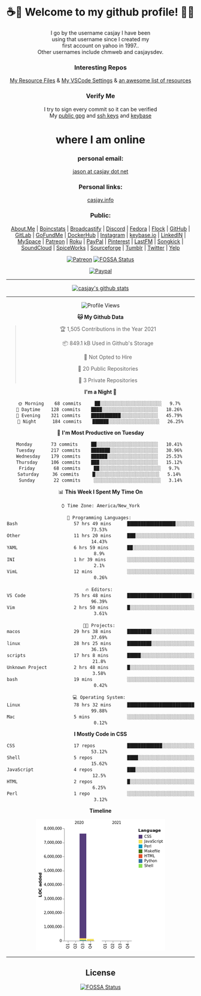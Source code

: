 <div align="center">  
  
# <strong> ☕👋 Welcome to my github profile! 👋🚀 </strong>  
  
I go by the username casjay I have been  
using that username since I created my  
first account on yahoo in 1997..  
Other usernames include chmweb and casjaysdev.  
  
### <strong> Interesting Repos </strong>  
[My Resource Files](https://github.com/casjay/resources) & 
[My VSCode Settings](https://github.com/casjay/vs-code) & 
[an awesome list of resources](https://github.com/casjay/awesome)
  
### <strong> Verify Me </strong>
I try to sign every commit so it can be verified  
My [public gpg](https://github.com/casjay/public/raw/master/jason.asc) and 
[ssh keys](https://github.com/casjay/public/raw/master/ssh_id.pub) and 
[keybase](https://keybase.io/casjay)  
  
# <strong> where I am online </strong>  
  
### <strong> personal email: </strong>  
[jason at casjay dot net](mailto:jason@casjay.net)  

### <strong> Personal links: </strong>  
[casjay.info](http://casjay.info)  
  
### <strong> Public: </strong>  
[About.Me](https://about.me/casjay) | 
[Boincstats](https://boincstats.com/en/page/profile/user/34665/) | 
[Broadcastify](http://www.radioreference.com/apps/user/?uid=184850) | 
[Discord](https://discord.gg/z2wS84v) | 
[Fedora](https://copr.fedorainfracloud.org/coprs/casjay) | 
[Flock](http://casjay.flock.com) | 
[GitHub](http://github.com/casjay) | 
[GitLab](http://gitlab.com/casjay) | 
[GoFundMe](https://www.gofundme.com/casjay) | 
[DockerHub](https://hub.docker.com/r/casjay/) | 
[Instagram](https://www.instagram.com/casjay/) | 
[keybase.io](http://keybase.io/casjay) | 
[LinkedIN](http://linkedin.com/in/casjay) | 
[MySpace](https://myspace.com/casjay) | 
[Patreon](https://www.patreon.com/casjay) | 
[Roku](https://my.roku.com/add/casjaysdev) | 
[PayPal](https://paypal.me/casjaysdev) | 
[Pinterest](https://www.pinterest.com/casjaysdev) | 
[LastFM](https://www.last.fm/user/Casjay) | 
[Songkick](https://www.songkick.com/users/casjay) | 
[SoundCloud](https://soundcloud.com/casjay) | 
[SpiceWorks](https://community.spiceworks.com/people/casjay) | 
[Sourceforge](https://sourceforge.net/u/chmweb/profile/) | 
[Tumblr](https://casjay.tumblr.com) | 
[Twitter](https://twitter.com/casjay) | 
[Yelp](https://www.yelp.com/user_details?userid=vSxaZZdqte5WhkOlsPqReQ)  
  
[![Patreon](https://img.shields.io/badge/patreon-donate-orange.svg)](https://www.patreon.com/casjay) [![FOSSA Status](https://app.fossa.com/api/projects/git%2Bgithub.com%2Fcasjay%2Fcasjay.svg?type=shield)](https://app.fossa.com/projects/git%2Bgithub.com%2Fcasjay%2Fcasjay?ref=badge_shield)

[![Paypal](https://img.shields.io/badge/Donate-PayPal-green.svg)](https://www.paypal.me/casjaysdev)  
  
---
[![casjay's github stats](https://gh-readme-stats.casjay.now.sh/api/?theme=dracula&username=casjay&show_icons=true)](https://github.com/casjay)  
  
---
<!--START_SECTION:waka-->
![Profile Views](http://img.shields.io/badge/Profile%20Views-58-blue)

**🐱 My Github Data** 

> 🏆 1,505 Contributions in the Year 2021
 > 
> 📦 849.1 kB Used in Github's Storage 
 > 
> 🚫 Not Opted to Hire
 > 
> 📜 20 Public Repositories 
 > 
> 🔑 3 Private Repositories  
 > 
**I'm a Night 🦉** 

```text
🌞 Morning    68 commits     ██░░░░░░░░░░░░░░░░░░░░░░░   9.7% 
🌆 Daytime    128 commits    ████░░░░░░░░░░░░░░░░░░░░░   18.26% 
🌃 Evening    321 commits    ███████████░░░░░░░░░░░░░░   45.79% 
🌙 Night      184 commits    ██████░░░░░░░░░░░░░░░░░░░   26.25%

```
📅 **I'm Most Productive on Tuesday** 

```text
Monday       73 commits     ██░░░░░░░░░░░░░░░░░░░░░░░   10.41% 
Tuesday      217 commits    ███████░░░░░░░░░░░░░░░░░░   30.96% 
Wednesday    179 commits    ██████░░░░░░░░░░░░░░░░░░░   25.53% 
Thursday     106 commits    ███░░░░░░░░░░░░░░░░░░░░░░   15.12% 
Friday       68 commits     ██░░░░░░░░░░░░░░░░░░░░░░░   9.7% 
Saturday     36 commits     █░░░░░░░░░░░░░░░░░░░░░░░░   5.14% 
Sunday       22 commits     ░░░░░░░░░░░░░░░░░░░░░░░░░   3.14%

```


📊 **This Week I Spent My Time On** 

```text
⌚︎ Time Zone: America/New_York

💬 Programming Languages: 
Bash                     57 hrs 49 mins      ██████████████████░░░░░░░   73.53% 
Other                    11 hrs 20 mins      ███░░░░░░░░░░░░░░░░░░░░░░   14.43% 
YAML                     6 hrs 59 mins       ██░░░░░░░░░░░░░░░░░░░░░░░   8.9% 
INI                      1 hr 39 mins        ░░░░░░░░░░░░░░░░░░░░░░░░░   2.1% 
VimL                     12 mins             ░░░░░░░░░░░░░░░░░░░░░░░░░   0.26%

🔥 Editors: 
VS Code                  75 hrs 48 mins      ████████████████████████░   96.39% 
Vim                      2 hrs 50 mins       █░░░░░░░░░░░░░░░░░░░░░░░░   3.61%

🐱‍💻 Projects: 
macos                    29 hrs 38 mins      █████████░░░░░░░░░░░░░░░░   37.69% 
linux                    28 hrs 25 mins      █████████░░░░░░░░░░░░░░░░   36.15% 
scripts                  17 hrs 8 mins       █████░░░░░░░░░░░░░░░░░░░░   21.8% 
Unknown Project          2 hrs 48 mins       █░░░░░░░░░░░░░░░░░░░░░░░░   3.58% 
bash                     19 mins             ░░░░░░░░░░░░░░░░░░░░░░░░░   0.42%

💻 Operating System: 
Linux                    78 hrs 32 mins      █████████████████████████   99.88% 
Mac                      5 mins              ░░░░░░░░░░░░░░░░░░░░░░░░░   0.12%

```

**I Mostly Code in CSS** 

```text
CSS                      17 repos            █████████████░░░░░░░░░░░░   53.12% 
Shell                    5 repos             ████░░░░░░░░░░░░░░░░░░░░░   15.62% 
JavaScript               4 repos             ███░░░░░░░░░░░░░░░░░░░░░░   12.5% 
HTML                     2 repos             █░░░░░░░░░░░░░░░░░░░░░░░░   6.25% 
Perl                     1 repo              ░░░░░░░░░░░░░░░░░░░░░░░░░   3.12%

```


**Timeline**

![Chart not found](https://raw.githubusercontent.com/casjay/casjay/master/charts/bar_graph.png) 


<!--END_SECTION:waka-->
  
---

## License
[![FOSSA Status](https://app.fossa.com/api/projects/git%2Bgithub.com%2Fcasjay%2Fcasjay.svg?type=large)](https://app.fossa.com/projects/git%2Bgithub.com%2Fcasjay%2Fcasjay?ref=badge_large)

</div>  
